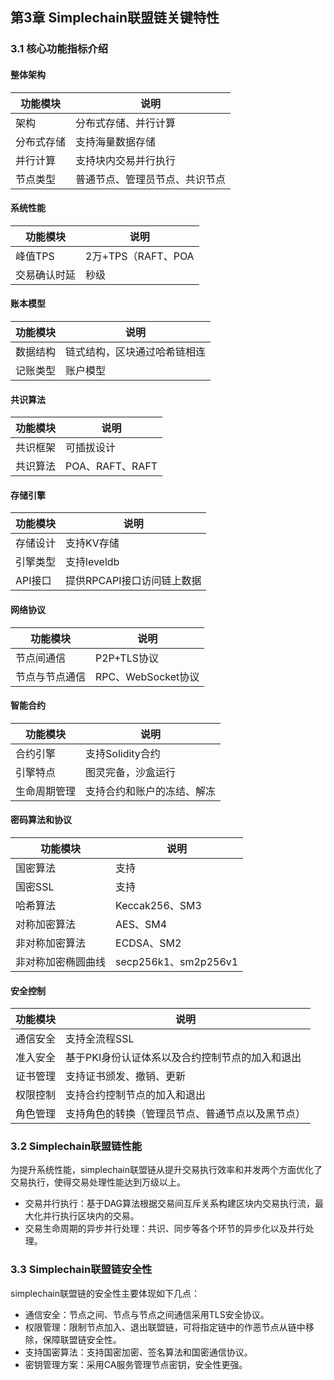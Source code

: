 ## 第3章 Simplechain联盟链关键特性

### 3.1 核心功能指标介绍
#### 整体架构
功能模块 | 说明
---|---
架构 | 分布式存储、并行计算
分布式存储 | 支持海量数据存储
并行计算 | 支持块内交易并行执行
节点类型 | 普通节点、管理员节点、共识节点

#### 系统性能
功能模块 | 说明
---|---
峰值TPS | 2万+TPS（RAFT、POA
交易确认时延 | 秒级

#### 账本模型
功能模块 | 说明
---|---
数据结构 | 链式结构，区块通过哈希链相连
记账类型 | 账户模型

#### 共识算法
功能模块 | 说明
---|---
共识框架 | 可插拔设计
共识算法 | POA、RAFT、RAFT

#### 存储引擎
功能模块 | 说明
---|---
存储设计 | 支持KV存储
引擎类型 | 支持leveldb
API接口 | 提供RPCAPI接口访问链上数据

#### 网络协议
功能模块 | 说明
---|---
节点间通信 | P2P+TLS协议
节点与节点通信 | RPC、WebSocket协议

#### 智能合约
功能模块 | 说明
---|---
合约引擎 | 支持Solidity合约
引擎特点 | 图灵完备，沙盒运行
生命周期管理 | 支持合约和账户的冻结、解冻

#### 密码算法和协议
功能模块 | 说明
---|---
国密算法 | 支持
国密SSL | 支持
哈希算法 | Keccak256、SM3
对称加密算法 | AES、SM4
非对称加密算法 | ECDSA、SM2
非对称加密椭圆曲线 | secp256k1、sm2p256v1

#### 安全控制
功能模块 | 说明
---|---
通信安全 | 支持全流程SSL
准入安全 | 基于PKI身份认证体系以及合约控制节点的加入和退出
证书管理 | 支持证书颁发、撤销、更新
权限控制 | 支持合约控制节点的加入和退出
角色管理 |支持角色的转换（管理员节点、普通节点以及黑节点）

### 3.2 Simplechain联盟链性能
为提升系统性能，simplechain联盟链从提升交易执行效率和并发两个方面优化了交易执行，使得交易处理性能达到万级以上。
- 交易并行执行：基于DAG算法根据交易间互斥关系构建区块内交易执行流，最大化并行执行区块内的交易。
- 交易生命周期的异步并行处理：共识、同步等各个环节的异步化以及并行处理。

### 3.3 Simplechain联盟链安全性
simplechain联盟链的安全性主要体现如下几点：
- 通信安全：节点之间、节点与节点之间通信采用TLS安全协议。
- 权限管理：限制节点加入、退出联盟链，可将指定链中的作恶节点从链中移除，保障联盟链安全性。
- 支持国密算法：支持国密加密、签名算法和国密通信协议。
- 密钥管理方案：采用CA服务管理节点密钥，安全性更强。
